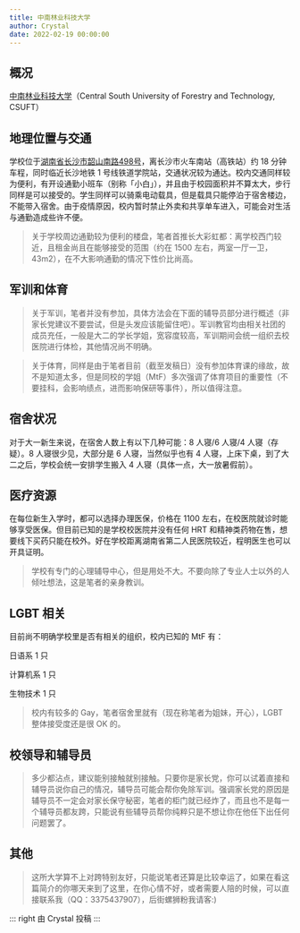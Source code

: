 ```yaml
---
title: 中南林业科技大学
author: Crystal
date: 2022-02-19 00:00:00
---
```


## 概况

[中南林业科技大学](https://www.csuft.edu.cn/)（Central South University of Forestry and Technology, CSUFT）

## 地理位置与交通

学校位于[湖南省长沙市韶山南路498号](https://amap.com/place/B02DB05TRY)，离长沙市火车南站（高铁站）约 18 分钟车程，同时临近长沙地铁 1 号线铁道学院站，交通状况较为通达。校内交通同样较为便利，有开设通勤小班车（别称「小白」），并且由于校园面积并不算太大，步行同样是可以接受的。学生同样可以骑乘电动载具，但是载具只能停泊于宿舍楼边，不能带入宿舍。由于疫情原因，校内暂时禁止外卖和共享单车进入，可能会对生活与通勤造成些许不便。

> 关于学校周边通勤较为便利的楼盘，笔者首推长大彩虹都：离学校西门较近，且租金尚且在能够接受的范围（约在 1500 左右，两室一厅一卫，43m2），在不大影响通勤的情况下性价比尚高。

## 军训和体育

>关于军训，笔者并没有参加，具体方法会在下面的辅导员部分进行概述（非家长党建议不要尝试，但是头发应该能留住吧）。军训教官均由相关社团的成员充任，一般是大二的学长学姐，宽容度较高，军训期间会统一组织去校医院进行体检，其他情况尚不明确。

>关于体育，同样是由于笔者目前（截至发稿日）没有参加体育课的缘故，故不是知道太多，但是同校的学姐（MtF）多次强调了体育项目的重要性（不要挂科，会影响绩点，进而影响保研等事件），所以值得注意。

## 宿舍状况

对于大一新生来说，在宿舍人数上有以下几种可能：8 人寝/6 人寝/4 人寝（存疑）。8 人寝很少见，大部分是 6 人寝，当然似乎也有 4 人寝，上床下桌，到了大二之后，学校会统一安排学生搬入 4 人寝（具体一点，大一放暑假前）。

## 医疗资源

在每位新生入学时，都可以选择办理医保，价格在 1100 左右，在校医院就诊时能够享受医保。但目前已知的是学校校医院并没有任何 HRT 和精神类药物在售，想要线下买药只能在校外。好在学校距离湖南省第二人民医院较近，程明医生也可以开具证明。

> 学校有专门的心理辅导中心，但是用处不大。不要向除了专业人士以外的人倾吐想法，这是笔者的亲身教训。

## LGBT 相关

目前尚不明确学校里是否有相关的组织，校内已知的 MtF 有：

日语系 1 只

计算机系 1 只

生物技术 1 只

> 校内有较多的 Gay，笔者宿舍里就有（现在称笔者为姐妹，开心），LGBT 整体接受度还是很 OK 的。

## 校领导和辅导员

> 多少都沾点，建议能别接触就别接触。只要你是家长党，你可以试着直接和辅导员说你自己的情况，辅导员可能会帮你免除军训。强调家长党的原因是辅导员不一定会对家长保守秘密，笔者的柜门就已经炸了，而且也不是每一个辅导员都友跨，只能说有些辅导员帮你纯粹只是不想让你在他任下出任何问题罢了。

## 其他

> 这所大学算不上对跨特别友好，只能说笔者还算是比较幸运了，如果在看这篇简介的你哪天来到了这里，在你心情不好，或者需要人陪的时候，可以直接联系我（QQ：3375437907），后街螺狮粉我请客:)

::: right
由 Crystal 投稿
:::
